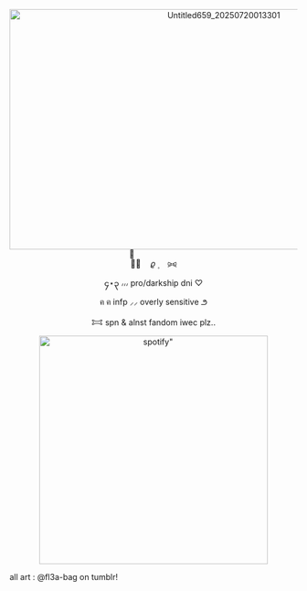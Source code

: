  <p align="center">
   <img width="734" height="421" alt="Untitled659_20250720013301" src="https://github.com/user-attachments/assets/a2204259-d881-4852-9b55-2b1e9964714c" />
</p>

<p align="center">
︵ֺ︵     ㅤ𝜚        ۪    ⠀ ⪩⪨
<p align="center">
၄⋆၃  ៸៸៸ pro/darkship dni ♡
<p align="center">
  ฅ ฅ    infp ⸝⸝ overly sensitive  ౨ 
<p align="center">
    𐂯  spn & alnst fandom iwec plz..
 <p align="center">
    <img width="400" src="https://spotify-github-profile.kittinanx.com/api/view?uid=31neovqlgcu5nmy5j4vqisn7iike&cover_image=true&theme=novatorem&show_offline=false&background_color=121212&interchange=false&bar_color=c2a596&bar_color_cover=false)]"alt=spotify" >
</p>

all art : @fl3a-bag on tumblr!
